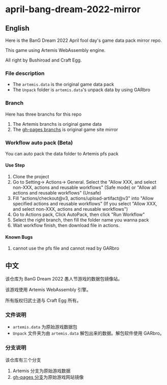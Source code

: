 # april-bang-dream-2022-mirror
## English
Here is the BanG Dream 2022 April fool day's game data pack mirror repo.

This game using Artemis WebAssembly engine.

All right by Bushiroad and Craft Egg.

### File description

- The `artemis.data` is the original game data pack
- The `Unpack` folder is `artemis.data`'s unpack data by using GARbro

### Branch
Here has three branchs for this repo

1. The Artemis branchs is original game data
2. The [gh-pages branchs](https://github.com/SummonHIM/april-bang-dream-2022-mirror/tree/gh-pages) is original game site mirror

### Workflow auto pack (Beta)
You can auto pack the data folder to Artemis pfs pack

#### Use Step
1. Clone the project
2. Go to Setting→ Actions→ General. Select the "Allow XXX, and select non-XXX, actions and reusable workflows" (Safe mode) or "Allow all actions and reusable workflows" (Unsafe)
3. Fill "actions/checkout@v3, actions/upload-artifact@v3" into "Allow specified actions and reusable workflows" (If you select "Allow XXX, and select non-XXX, actions and reusable workflows")
4. Go to Actions pack, Click AutoPack, then click "Run Workflow"
5. Select the right branch, then fill the folder name you wanna pack
6. Wait workflow finish, then download file in actions.

#### Known Bugs
1. cannot use the pfs file and cannot read by GARbro

## 中文
该仓库为 BanG Dream 2022 愚人节游戏的数据包镜像站。

该游戏使用 Artemis WebAssembly 引擎。

所有版权归武士道与 Craft Egg 所有。

### 文件说明

- `artemis.data` 为原始游戏数据包
- `Unpack` 文件夹为由 `artemis.data` 解包出来的数据。解包软件使用 GARbro。

### 分支说明
该仓库有三个分支

1. Artemis 分支为原始游戏数据
2. [gh-pages 分支](https://github.com/SummonHIM/april-bang-dream-2022-mirror/tree/gh-pages)为原始游戏网站镜像

